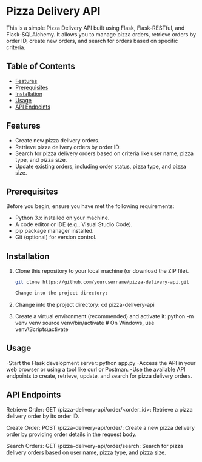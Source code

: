 # Pizza Delivery API

This is a simple Pizza Delivery API built using Flask, Flask-RESTful, and Flask-SQLAlchemy. It allows you to manage pizza orders, retrieve orders by order ID, create new orders, and search for orders based on specific criteria.

## Table of Contents

- [Features](#features)
- [Prerequisites](#prerequisites)
- [Installation](#installation)
- [Usage](#usage)
- [API Endpoints](#api-endpoints)

## Features

- Create new pizza delivery orders.
- Retrieve pizza delivery orders by order ID.
- Search for pizza delivery orders based on criteria like user name, pizza type, and pizza size.
- Update existing orders, including order status, pizza type, and pizza size.

## Prerequisites

Before you begin, ensure you have met the following requirements:

- Python 3.x installed on your machine.
- A code editor or IDE (e.g., Visual Studio Code).
- pip package manager installed.
- Git (optional) for version control.

## Installation

1. Clone this repository to your local machine (or download the ZIP file).

   ```bash
   git clone https://github.com/yourusername/pizza-delivery-api.git

   Change into the project directory:

2. Change into the project directory:
   cd pizza-delivery-api
   
3. Create a virtual environment (recommended) and activate it:
   python -m venv venv
   source venv/bin/activate  # On Windows, use venv\Scripts\activate

## Usage

-Start the Flask development server:
 python app.py
-Access the API in your web browser or using a tool like curl or Postman.
-Use the available API endpoints to create, retrieve, update, and search for pizza delivery orders.

## API Endpoints
Retrieve Order:
GET /pizza-delivery-api/order/<order_id>: Retrieve a pizza delivery order by its order ID.

Create Order:
POST /pizza-delivery-api/order/: Create a new pizza delivery order by providing order details in the request body.

Search Orders:
GET /pizza-delivery-api/order/search: Search for pizza delivery orders based on user name, pizza type, and pizza size.

